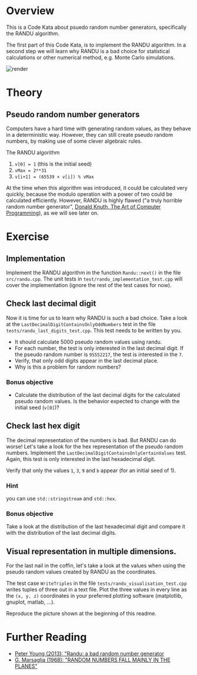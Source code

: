 # Overview

This is a Code Kata about psuedo random number generators, specifically the RANDU algorithm.

The first part of this Code Kata, is to implement the RANDU algorithm. In a second step we will learn why RANDU is a bad
choice for statistical calculations or other numerical method, e.g. Monte Carlo simulations.

![render](https://user-images.githubusercontent.com/2394228/126345222-d841e098-a53f-4757-8f5f-b40fc518d7c4.gif)

# Theory

## Pseudo random number generators

Computers have a hard time with generating random values, as they behave in a deterministic way. However, they can still
create pseudo random numbers, by making use of some clever algebraic rules.

The RANDU algorithm

1. `v[0] = 1` (this is the initial seed)
2. `vMax = 2**31`
3. `v[i+1] = (65539 × v[i]) % vMax`

At the time when this algorithm was introduced, it could be calculated very quickly, because the modulo operation with a
power of two could be calculated efficiently. However, RANDU is highly flawed ("a truly horrible random number
generator", [Donald Knuth, The Art of Computer Programming](https://amzn.to/2teAtd8)), as we will see later on.

# Exercise

## Implementation

Implement the RANDU algorithm in the function `Randu::next()` in the file `src/randu.cpp`. The unit tests
in `test/randu_implementation_test.cpp` will cover the implementation (ignore the rest of the test cases for now).

## Check last decimal digit

Now it is time for us to learn why RANDU is such a bad choice. Take a look at
the `LastDecimalDigitContainsOnlyOddNumbers` test in the file `tests/randu_last_digits_test.cpp`. This test needs to be
written by you.

* It should calculate 5000 pseudo random values using randu.
* For each number, the test is only interested in the last decimal digit. If the pseudo random number is `95552217`, the
  test is interested in the `7`.
* Verify, that only odd digits appear in the last decimal place.
* Why is this a problem for random numbers?

### Bonus objective

* Calculate the distribution of the last decimal digits for the calculated pseudo random values. Is the behavior
  expected to change with the initial seed (`v[0]`)?

## Check last hex digit

The decimal representation of the numbers is bad. But RANDU can do worse!
Let's take a look for the hex representation of the pseudo random numbers. Implement
the `LastDecimalDigitContainsOnlyCertainValues` test. Again, this test is only interested in the last hexadecimal digit.

Verify that only the values `1`, `3`, `9` and `b` appear (for an initial seed of 1).

### Hint

you can use `std::stringstream` and `std::hex`.

### Bonus objective

Take a look at the distribution of the last hexadecimal digit and compare it with the distribution of the last decimal
digits.

## Visual representation in multiple dimensions.

For the last nail in the coffin, let's take a look at the values when using the pseudo random values created by RANDU as
the coordinates.

The test case `WriteTriples` in the file `tests/randu_visualisation_test.cpp` writes tuples of three out in a text file.
Plot the three values in every line as the `(x, y, z)` coordinates in your preferred plotting software (matplotlib,
gnuplot, matlab, ...). 

Reproduce the picture shown at the beginning of this readme.


# Further Reading
* [Peter Young (2013): "Randu: a bad random number generator](http://physics.ucsc.edu/~peter/115/randu.pdf)
* [G. Marsaglia (1968): "RANDOM NUMBERS FALL MAINLY IN THE PLANES"](http://www.pnas.org/content/61/1/25)